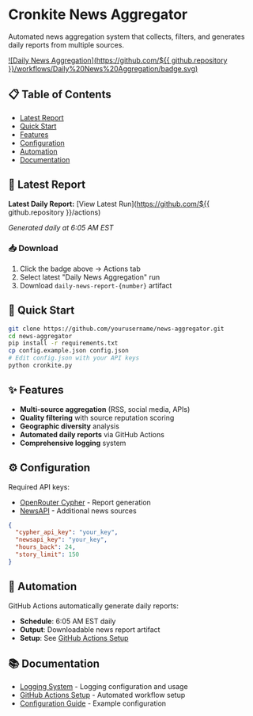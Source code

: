 # Cronkite News Aggregator

Automated news aggregation system that collects, filters, and generates daily reports from multiple sources.

[![Daily News Aggregation](https://github.com/${{ github.repository }}/workflows/Daily%20News%20Aggregation/badge.svg)](https://github.com/tvanderb/Cronkite/actions)

## 📋 Table of Contents

- [Latest Report](#-latest-report)
- [Quick Start](#-quick-start)
- [Features](#-features)
- [Configuration](#-configuration)
- [Automation](#-automation)
- [Documentation](#-documentation)

## 📰 Latest Report

**Latest Daily Report:** [View Latest Run](https://github.com/${{ github.repository }}/actions)

*Generated daily at 6:05 AM EST*

### 📥 Download
1. Click the badge above → Actions tab
2. Select latest "Daily News Aggregation" run
3. Download `daily-news-report-{number}` artifact

## 🚀 Quick Start

```bash
git clone https://github.com/yourusername/news-aggregator.git
cd news-aggregator
pip install -r requirements.txt
cp config.example.json config.json
# Edit config.json with your API keys
python cronkite.py
```

## ✨ Features

- **Multi-source aggregation** (RSS, social media, APIs)
- **Quality filtering** with source reputation scoring
- **Geographic diversity** analysis
- **Automated daily reports** via GitHub Actions
- **Comprehensive logging** system

## ⚙️ Configuration

Required API keys:
- [OpenRouter Cypher](https://openrouter.ai/) - Report generation
- [NewsAPI](https://newsapi.org/) - Additional news sources

```json
{
  "cypher_api_key": "your_key",
  "newsapi_key": "your_key",
  "hours_back": 24,
  "story_limit": 150
}
```

## 🤖 Automation

GitHub Actions automatically generate daily reports:
- **Schedule**: 6:05 AM EST daily
- **Output**: Downloadable news report artifact
- **Setup**: See [GitHub Actions Setup](GITHUB_ACTIONS_SETUP.md)

## 📚 Documentation

- [Logging System](LOGGING.md) - Logging configuration and usage
- [GitHub Actions Setup](GITHUB_ACTIONS_SETUP.md) - Automated workflow setup
- [Configuration Guide](config.example.json) - Example configuration
